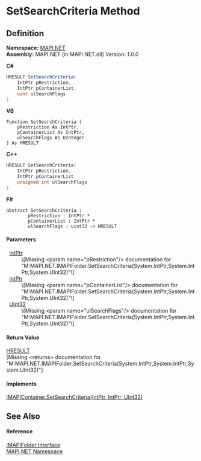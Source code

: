 # SetSearchCriteria Method




## Definition
**Namespace:** <a href="5bef4637-66f8-16d4-e5f4-4d0da57a1538.md">MAPI.NET</a>  
**Assembly:** MAPI.NET (in MAPI.NET.dll) Version: 1.0.0

**C#**
``` C#
HRESULT SetSearchCriteria(
	IntPtr pRestriction,
	IntPtr pContainerList,
	uint ulSearchFlags
)
```
**VB**
``` VB
Function SetSearchCriteria ( 
	pRestriction As IntPtr,
	pContainerList As IntPtr,
	ulSearchFlags As UInteger
) As HRESULT
```
**C++**
``` C++
HRESULT SetSearchCriteria(
	IntPtr pRestriction, 
	IntPtr pContainerList, 
	unsigned int ulSearchFlags
)
```
**F#**
``` F#
abstract SetSearchCriteria : 
        pRestriction : IntPtr * 
        pContainerList : IntPtr * 
        ulSearchFlags : uint32 -> HRESULT 
```



#### Parameters
<dl><dt>  <a href="https://learn.microsoft.com/dotnet/api/system.intptr" target="_blank" rel="noopener noreferrer">IntPtr</a></dt><dd>\[Missing &lt;param name="pRestriction"/&gt; documentation for "M:MAPI.NET.IMAPIFolder.SetSearchCriteria(System.IntPtr,System.IntPtr,System.UInt32)"\]</dd><dt>  <a href="https://learn.microsoft.com/dotnet/api/system.intptr" target="_blank" rel="noopener noreferrer">IntPtr</a></dt><dd>\[Missing &lt;param name="pContainerList"/&gt; documentation for "M:MAPI.NET.IMAPIFolder.SetSearchCriteria(System.IntPtr,System.IntPtr,System.UInt32)"\]</dd><dt>  <a href="https://learn.microsoft.com/dotnet/api/system.uint32" target="_blank" rel="noopener noreferrer">UInt32</a></dt><dd>\[Missing &lt;param name="ulSearchFlags"/&gt; documentation for "M:MAPI.NET.IMAPIFolder.SetSearchCriteria(System.IntPtr,System.IntPtr,System.UInt32)"\]</dd></dl>

#### Return Value
<a href="50596607-a328-ef10-6ea9-0448fbb7d197.md">HRESULT</a>  
\[Missing &lt;returns&gt; documentation for "M:MAPI.NET.IMAPIFolder.SetSearchCriteria(System.IntPtr,System.IntPtr,System.UInt32)"\]

#### Implements
<a href="941d135e-7dc0-fb50-9c83-a55461761656.md">IMAPIContainer.SetSearchCriteria(IntPtr, IntPtr, UInt32)</a>  


## See Also


#### Reference
<a href="a5eb5918-6571-0710-67c7-a210d1ad706f.md">IMAPIFolder Interface</a>  
<a href="5bef4637-66f8-16d4-e5f4-4d0da57a1538.md">MAPI.NET Namespace</a>  
